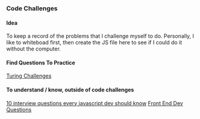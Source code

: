 ### Code Challenges

#### Idea
To keep a record of the problems that I challenge myself to do. Personally, I like to whiteboad first, then create the JS file here to see if I could do it without the computer.

#### Find Questions To Practice
[Turing Challenges](https://github.com/turingschool/challenges)

#### To understand / know, outside of code challenges

[10 interview questions every javascript dev should know](https://medium.com/javascript-scene/10-interview-questions-every-javascript-developer-should-know-6fa6bdf5ad95)
[Front End Dev Questions](https://h5bp.github.io/Front-end-Developer-Interview-Questions/)